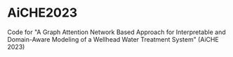 # AiCHE2023
Code for "A Graph Attention Network Based Approach for Interpretable and Domain-Aware Modeling of a Wellhead Water Treatment System" (AiCHE 2023)
